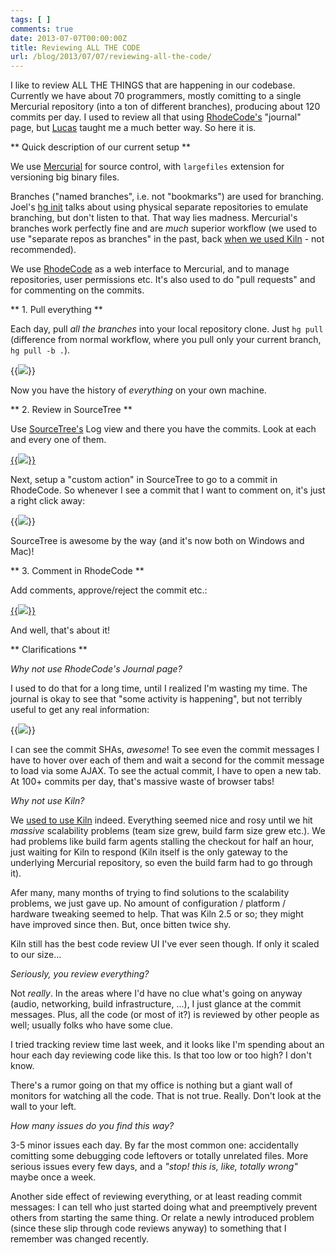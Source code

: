 ```yaml
---
tags: [ ]
comments: true
date: 2013-07-07T00:00:00Z
title: Reviewing ALL THE CODE
url: /blog/2013/07/07/reviewing-all-the-code/
---
```


I like to review ALL THE THINGS that are happening in our codebase. Currently we have about 70 programmers,
mostly comitting to a single Mercurial repository (into a ton of different branches), producing about
120 commits per day. I used to review all that using [RhodeCode's](http://rhodecode.org/) "journal" page, but [Lucas](https://twitter.com/lucasmeijer) taught me a much
better way. So here it is.


** Quick description of our current setup **

We use [Mercurial](http://mercurial.selenic.com/) for source control, with `largefiles` extension for versioning big binary files.

Branches ("named branches", i.e. not "bookmarks") are used for branching. Joel's [hg init](http://hginit.com/05.html) talks about using physical separate repositories to emulate branching, but don't listen to that. That way lies madness. Mercurial's branches work perfectly fine and are *much* superior workflow (we used to use "separate repos as branches" in the past, back [when we used Kiln](http://aras-p.info/blog/2011/04/18/mercurialkiln-experience-so-far/) - not recommended).

We use [RhodeCode](http://rhodecode.org/) as a web interface to Mercurial, and to manage repositories, user permissions etc. It's also used to do "pull requests" and for commenting on the commits.


** 1. Pull everything **

Each day, pull *all the branches* into your local repository clone. Just `hg pull` (difference from normal workflow,
where you pull only your current branch, `hg pull -b .`).

{{<img src="/img/blog/2013-07/review-pull.png">}}

Now you have the history of *everything* on your own machine.


** 2. Review in SourceTree **

Use [SourceTree's](http://www.sourcetreeapp.com/) Log view and there you have the commits. Look at each and every one of them. 

[{{<img src="/img/blog/2013-07/review-sourcetree-500.jpg">}}](/img/blog/2013-07/review-sourcetree.png)

Next, setup a "custom action" in SourceTree to go to a commit in RhodeCode. So whenever I see a commit that I want
to comment on, it's just a right click away:

{{<img src="/img/blog/2013-07/review-customaction.png">}}

SourceTree is awesome by the way (and it's now both on Windows and Mac)!


** 3. Comment in RhodeCode **

Add comments, approve/reject the commit etc.:

[{{<img src="/img/blog/2013-07/review-rhodecode-500.png">}}](/img/blog/2013-07/review-rhodecode.png)

And well, that's about it!


** Clarifications **


*Why not use RhodeCode's Journal page?*

I used to do that for a long time, until I realized I'm wasting my time. The journal is okay to see that "some activity is happening", but not terribly useful to get any real information:

{{<img src="/img/blog/2013-07/review-journal.png">}}

I can see the commit SHAs, *awesome*! To see even the commit messages I have to hover over each of them and wait a second for the commit message to load via some AJAX. To see the actual commit, I have to open a new tab. At 100+ commits per day, that's massive waste of browser tabs!


*Why not use Kiln?*

We [used to use Kiln](http://aras-p.info/blog/2011/04/18/mercurialkiln-experience-so-far/) indeed. Everything seemed nice and rosy until we hit *massive* scalability problems (team size grew, build farm size grew etc.). We had problems like build farm agents stalling the checkout for half an hour, just waiting for Kiln to respond (Kiln itself is the only gateway to the underlying Mercurial repository, so even the build farm had to go through it).

Afer many, many months of trying to find solutions to the scalability problems, we just gave up. No amount of configuration / platform / hardware tweaking seemed to help. That was Kiln 2.5 or so; they might have improved since then. But, once bitten twice shy.

Kiln still has the best code review UI I've ever seen though. If only it scaled to our size...


*Seriously, you review everything?*

Not *really*. In the areas where I'd have no clue what's going on anyway (audio, networking, build infrastructure, ...), I just glance at the commit messages. Plus, all the code (or most of it?) is reviewed by other people as well; usually folks who have some clue.

I tried tracking review time last week, and it looks like I'm spending about an hour each day reviewing code like this. Is that too low or too high? I don't know.

There's a rumor going on that my office is nothing but a giant wall of monitors for watching all the code. That is not true. Really. Don't look at the wall to your left.


*How many issues do you find this way?*

3-5 minor issues each day. By far the most common one: accidentally comitting some debugging code leftovers or totally unrelated files. More serious issues every few days, and a *"stop! this is, like, totally wrong"* maybe once a week.

Another side effect of reviewing everything, or at least reading commit messages: I can tell who just started doing what and preemptively prevent others from starting the same thing. Or relate a newly introduced problem (since these slip through code reviews anyway) to something that I remember was changed recently.

